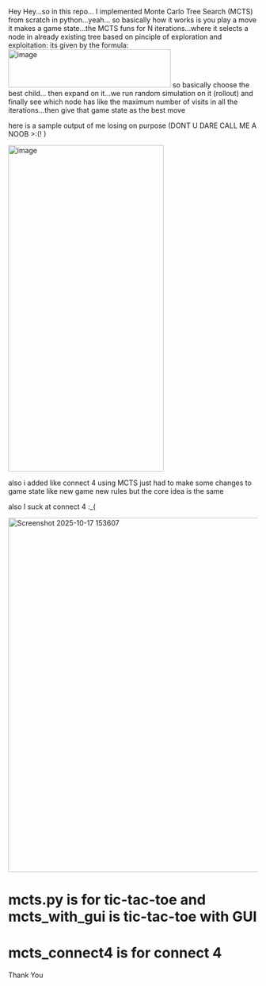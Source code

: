 Hey Hey...so in this repo... I implemented Monte Carlo Tree Search (MCTS) from scratch in python...yeah...
so basically how it works is you play a move it makes a game state...the MCTS funs for N iterations...where it selects a node in already existing tree based on pinciple of exploration and exploitation:
its given by the formula:
<img width="328" height="77" alt="image" src="https://github.com/user-attachments/assets/3fb8e886-a7b1-4629-8c00-16740103e40e" />
so basically choose the best child... then expand on it...we run random simulation on it (rollout) and finally see which node has like the maximum number of visits in all the iterations...then give that game state as the best move

here is a sample output of me losing on purpose (DONT U DARE CALL ME A NOOB >:(! )

<img width="314" height="658" alt="image" src="https://github.com/user-attachments/assets/47eabcf0-5de1-45c1-a932-9f14108cd6ae" />

also i added like connect 4 using MCTS just had to make some changes to game state like new game new rules but the core idea is the same

also I suck at connect 4 :_(

<img width="1393" height="714" alt="Screenshot 2025-10-17 153607" src="https://github.com/user-attachments/assets/a402d9d3-759c-4cd0-a047-e4e58c9bf913" />



# mcts.py is for tic-tac-toe and mcts_with_gui is tic-tac-toe with GUI
# mcts_connect4 is for connect 4

Thank You

